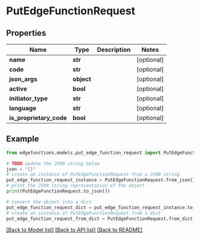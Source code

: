 # PutEdgeFunctionRequest


## Properties

Name | Type | Description | Notes
------------ | ------------- | ------------- | -------------
**name** | **str** |  | [optional] 
**code** | **str** |  | [optional] 
**json_args** | **object** |  | [optional] 
**active** | **bool** |  | [optional] 
**initiator_type** | **str** |  | [optional] 
**language** | **str** |  | [optional] 
**is_proprietary_code** | **bool** |  | [optional] 

## Example

```python
from edgefunctions.models.put_edge_function_request import PutEdgeFunctionRequest

# TODO update the JSON string below
json = "{}"
# create an instance of PutEdgeFunctionRequest from a JSON string
put_edge_function_request_instance = PutEdgeFunctionRequest.from_json(json)
# print the JSON string representation of the object
print(PutEdgeFunctionRequest.to_json())

# convert the object into a dict
put_edge_function_request_dict = put_edge_function_request_instance.to_dict()
# create an instance of PutEdgeFunctionRequest from a dict
put_edge_function_request_from_dict = PutEdgeFunctionRequest.from_dict(put_edge_function_request_dict)
```
[[Back to Model list]](../README.md#documentation-for-models) [[Back to API list]](../README.md#documentation-for-api-endpoints) [[Back to README]](../README.md)


